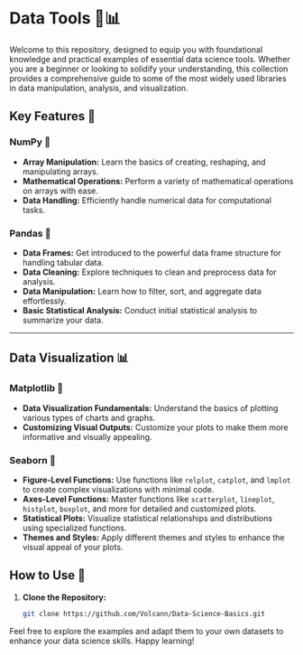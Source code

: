 # Data Tools 🧩📊

Welcome to this repository, designed to equip you with foundational knowledge and practical examples of essential data science tools. Whether you are a beginner or looking to solidify your understanding, this collection provides a comprehensive guide to some of the most widely used libraries in data manipulation, analysis, and visualization.

## Key Features 🌟

### NumPy 📐
- **Array Manipulation:** Learn the basics of creating, reshaping, and manipulating arrays.
- **Mathematical Operations:** Perform a variety of mathematical operations on arrays with ease.
- **Data Handling:** Efficiently handle numerical data for computational tasks.

### Pandas 🐞
- **Data Frames:** Get introduced to the powerful data frame structure for handling tabular data.
- **Data Cleaning:** Explore techniques to clean and preprocess data for analysis.
- **Data Manipulation:** Learn how to filter, sort, and aggregate data effortlessly.
- **Basic Statistical Analysis:** Conduct initial statistical analysis to summarize your data.

---

## Data Visualization 📊
### Matplotlib 🎨
- **Data Visualization Fundamentals:** Understand the basics of plotting various types of charts and graphs.
- **Customizing Visual Outputs:** Customize your plots to make them more informative and visually appealing.

### Seaborn 🌊
- **Figure-Level Functions:** Use functions like `relplot`, `catplot`, and `lmplot` to create complex visualizations with minimal code.
- **Axes-Level Functions:** Master functions like `scatterplot`, `lineplot`, `histplot`, `boxplot`, and more for detailed and customized plots.
- **Statistical Plots:** Visualize statistical relationships and distributions using specialized functions.
- **Themes and Styles:** Apply different themes and styles to enhance the visual appeal of your plots.

## How to Use 📖

1. **Clone the Repository:**
   ```sh
   git clone https://github.com/Volcann/Data-Science-Basics.git
   ```

Feel free to explore the examples and adapt them to your own datasets to enhance your data science skills. Happy learning!
